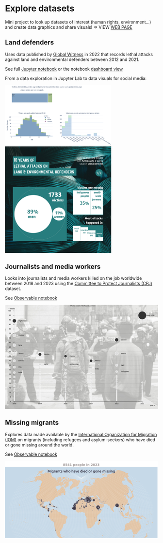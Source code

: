 # Explore datasets

Mini project to look up datasets of interest (human rights, environment...) and create data graphics and share visuals!
=> VIEW [WEB PAGE](https://explore-datasets.cargo.site/)


## Land defenders
Uses data published by [Global Witness](https://globalwitness.org) in 2022 that records lethal attacks against land and environmental defenders between 2012 and 2021.

See full [Jupyter notebook](https://elle-est-au-nord.github.io/explore-datasets/land_defenders/land-defenders.html) or the notebook [dashboard view](https://eleonore9-notebooks.hf.space/voila/render/land-defenders.ipynb)

From a data exploration in Jupyter Lab to data visuals for social media:
<div>
<img src="img/screenshot_notebook_land-defenders.png" alt="Plots from the Jupyter notebook" width="350"/>
<img src="img/land-defenders_slide1.png" alt="Data graphics on a visual for social media" width="350"/>
</div>

## Journalists and media workers
Looks into journalists and media workers killed on the job worldwide between 2018 and 2023 using the [Committee to Protect Journalists (CPJ)](https://cpj.org/data/killed/?status=Killed&motiveConfirmed%5B%5D=Confirmed&motiveUnconfirmed%5B%5D=Unconfirmed&type%5B%5D=Journalist&type%5B%5D=Media%20Worker&start_year=1992&end_year=2024&group_by=year) dataset.

See [Observable notebook](https://observablehq.com/@eleonore9/number-of-journalists-killed-in-2018)

![Scatter plot of locations with journalists killed on the job between 2018 and 2023](img/journalists-killed-2018-to-2023.png)

## Missing migrants
Explores data made available by the [International Organization for Migration (IOM)](https://missingmigrants.iom.int/downloads) on migrants (including refugees and asylum-seekers) who have died or gone missing around the world.

See [Observable notebook](https://observablehq.com/d/9bd19632957d127f)

![Map of the world showing migrants gone missing in 2023 as black circles](img/migrants-died-missing-2023.png)
